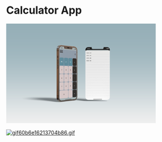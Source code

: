 # Calculator App

<img src="my_calculator.png" width="80%" height="80%"/>

[![gif60b6e16213704b86.gif](https://s7.gifyu.com/images/gif60b6e16213704b86.gif)](https://gifyu.com/image/SMwgU)
